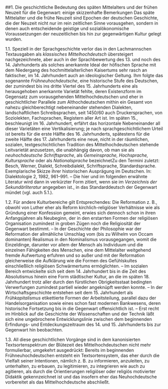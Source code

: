 ##1\. Die geschichtliche Bedeutung des späten Mittelalters und der frühen Neuzeit für die Gegenwart: einige skizzenhafte Bemerkungen
Das späte Mittelalter und die frühe Neuzeit sind Epochen der deutschen Geschichte, die der Neuzeit nicht nur im rein zeitlichen Sinne vorausgehen, sondern in denen auch entscheidende geistige und sozialökonomische Voraussetzungen der neuzeitlichen bis hin zur gegenwärtigen Kultur gelegt wurden.

1.1\. Speziell in der Sprachgeschichte verlor das in den Lachmannschen Textausgaben als _klassisches Mittelhochdeutsch_ übersteigert nachgezeichnete, aber auch in der Sprachbewertung des 13\. und noch des 14\. Jahrhunderts als solches anerkannte Ideal der höfischen Sprache mit dem Niedergang des hochmittelalterlichen Kaisertums sehr rasch an faktischer, im 14\. Jahrhundert auch an ideologischer Geltung. Ihm folgte das sogenannte _Frühneuhochdeutsche_, eine historische Stufe des Deutschen, der zumindest bis ins dritte Viertel des 15\. Jahrhunderts eine als herausgehoben anerkannte Varietät fehlte, deren Existenzform im Gegensatz zum vorausgehenden Mittelhochdeutschen und eher in geschichtlicher Parallele zum Althochdeutschen mithin ein Gesamt von nahezu gleichberechtigt nebeneinander stehenden Dialekten, landschaftlichen Schreibsprachen, seit 1450/60 auch Druckersprachen, von Soziolekten, Fachsprachen, Registern aller Art ist. Im späten 15., beschleunigt im 16\. Jahrhundert, erfährt das horizontale Nebeneinander all dieser Varietäten eine Vertikalisierung; je nach sprachgeschichtlichem Urteil ist bereits für die erste Hälfte des 16\. Jahrhunderts, spätestens für die zweite Hälfte des 17\. Jahrhunderts eine neue, nicht in der räumlichen, sozialen, textgeschichtlichen Tradition des Mittelhochdeutschen stehende Leitvarietät anzusetzen, die unabhängig davon, ob man sie als *neuhochdeutsche Schriftsprache*, als *Gemeinsprache, Hochsprache, Kultursprache* oder als *Nationalsprache* bezeichnet<span class="introduction-footnote"></span><span class="introduction-footnote_text">Zu den Termini zuletzt: Besch, Werner, Dialekt, Schreibdialekt, Schriftsprache, Standardsprache. Exemplarische Skizze ihrer historischen Ausprägung im Deutschen. In: Dialektologie 2, 1982, 961–991\. – Die hier und im folgenden erwähnte Literatur wird dann in verkürzter Form zitiert, wenn sie im _Verzeichnis der Sekundärliteratur_ angegeben ist.</span>, in das Standarddeutsch der Gegenwart mündet (vgl. auch 5.1\.).

1.2\. Für andere Kulturbereiche gilt Entsprechendes: Die Reformation z. B., obwohl von Luther eher als Reform kirchlich-religiöser Verhältnisse wie als Gründung einer Konfession gemeint, erwies sich dennoch schon in ihren Anfangsjahren als Neubeginn, der in den erstarrten Formen der religiösen Organisation zumindest in groben Zügen noch die Religiosität der Gegenwart bestimmt. – In der Geschichte der Philosophie war der Reformation der allmähliche Umschlag vom (bis zu Wilhelm von Occam dominanten) Realismus in den Nominalismus vorausgegangen, womit die Einzeldinge, darunter vor allem der Mensch als Individuum und die einzelnen Fähigkeiten des Menschen, eine dem Mittelalter weitgehend fremde Aufwertung erfuhren und so außer und mit der Reformation gleicherweise die Aufklärung wie die Formen des Gefühlskultes einschließlich religiösen Schwärmertums ermöglichten. – Im sozialen Bereich entwickelte sich seit dem 14\. Jahrhundert bis in die Zeit des Absolutismus hinein eine Form städtischer Kultur, an die im späten 18\. Jahrhundert trotz aller durch den fürstlichen Obrigkeitsstaat bedingten Verwerfungen zumindest partiell wieder angeknüpft werden konnte. – In der Wirtschaftsgeschichte entstehen seit dem 15\. Jahrhundert als _Frühkapitalismus_ etikettierte Formen der Arbeitsteilung, parallel dazu der Handelsorganisation sowie eines schon fast modernen Bankwesens, deren historische Fortsetzung bis in die Gegenwart offensichtlich ist. – Erst recht im Hinblick auf die Geschichte der Wissenschaften und der Technik läßt sich eine ungebrochene Entwicklungslinie zwischen dem beginnenden Erfindungs- und Entdeckungszeitraum des 14\. und 15\. Jahrhunderts bis zur Gegenwart hin beobachten.

1.3\. All diese geschichtlichen Vorgänge sind in dem kanonisierten Textsortenspektrum der Blütezeit des Mittelhochdeutschen nicht mehr formulierbar, umgekehrt ausgedrückt: Bereits im beginnenden Frühneuhochdeutschen entsteht ein Textsortensystem, das eher durch die Vielfalt seiner Intentionen, nämlich z. B. zu informieren, anzuleiten, zu unterhalten, zu erbauen, zu legitimieren, zu integrieren wie auch zu agitieren, als durch die Orientierungen religiöser oder religiös motivierter Didaktik gekennzeichnet ist und das insofern eher das Neuhochdeutsche vorbereitet als das Mittelhochdeutsche abschließt.